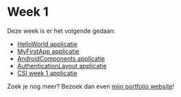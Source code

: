 # Week 1

Deze week is er het volgende gedaan:
- [HelloWorld applicatie](https://github.com/MaxAltena/SM42/tree/master/Week1/HelloWorld)
- [MyFirstApp applicatie](https://github.com/MaxAltena/SM42/tree/master/Week1/MyFirstApp)
- [AndroidComponents applicatie](https://github.com/MaxAltena/SM42/tree/master/Week1/AndroidComponents)
- [AuthenticationLayout applicatie](https://github.com/MaxAltena/SM42/tree/master/Week1/AuthenticationLayout)
- [CSI week 1 applicatie](https://github.com/MaxAltena/SM42/tree/master/Week1/CSI_week_1)

Zoek je nog meer? Bezoek dan even [mijn portfolio website](https://portfolio.maxaltena.com/SM42/)!

